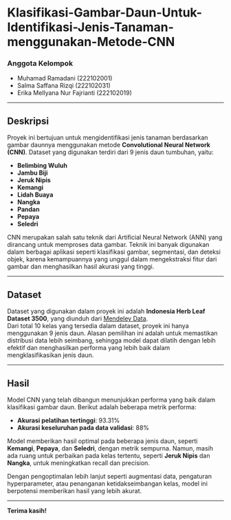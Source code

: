 # Klasifikasi-Gambar-Daun-Untuk-Identifikasi-Jenis-Tanaman-menggunakan-Metode-CNN

### **Anggota Kelompok**
- Muhamad Ramadani (222102001)
- Salma Saffana Rizqi (222102031)
- Erika Mellyana Nur Fajrianti (222102019)

---

## **Deskripsi**
Proyek ini bertujuan untuk mengidentifikasi jenis tanaman berdasarkan gambar daunnya menggunakan metode **Convolutional Neural Network (CNN)**. Dataset yang digunakan terdiri dari 9 jenis daun tumbuhan, yaitu:  
- **Belimbing Wuluh**  
- **Jambu Biji**  
- **Jeruk Nipis**  
- **Kemangi**  
- **Lidah Buaya**  
- **Nangka**  
- **Pandan**  
- **Pepaya**  
- **Seledri**  

CNN merupakan salah satu teknik dari Artificial Neural Network (ANN) yang dirancang untuk memproses data gambar. Teknik ini banyak digunakan dalam berbagai aplikasi seperti klasifikasi gambar, segmentasi, dan deteksi objek, karena kemampuannya yang unggul dalam mengekstraksi fitur dari gambar dan menghasilkan hasil akurasi yang tinggi.

---

## **Dataset**
Dataset yang digunakan dalam proyek ini adalah **Indonesia Herb Leaf Dataset 3500**, yang diunduh dari [Mendeley Data](https://data.mendeley.com/datasets/s82j8dh4rr/1).  
Dari total 10 kelas yang tersedia dalam dataset, proyek ini hanya menggunakan 9 jenis daun. Alasan pemilihan ini adalah untuk memastikan distribusi data lebih seimbang, sehingga model dapat dilatih dengan lebih efektif dan menghasilkan performa yang lebih baik dalam mengklasifikasikan jenis daun.

---

## **Hasil**
Model CNN yang telah dibangun menunjukkan performa yang baik dalam klasifikasi gambar daun. Berikut adalah beberapa metrik performa:  
- **Akurasi pelatihan tertinggi**: 93.31%  
- **Akurasi keseluruhan pada data validasi**: 88%  

Model memberikan hasil optimal pada beberapa jenis daun, seperti **Kemangi**, **Pepaya**, dan **Seledri**, dengan metrik sempurna. Namun, masih ada ruang untuk perbaikan pada kelas tertentu, seperti **Jeruk Nipis** dan **Nangka**, untuk meningkatkan recall dan precision.

Dengan pengoptimalan lebih lanjut seperti augmentasi data, pengaturan hyperparameter, atau penanganan ketidakseimbangan kelas, model ini berpotensi memberikan hasil yang lebih akurat.

---

**Terima kasih!**
